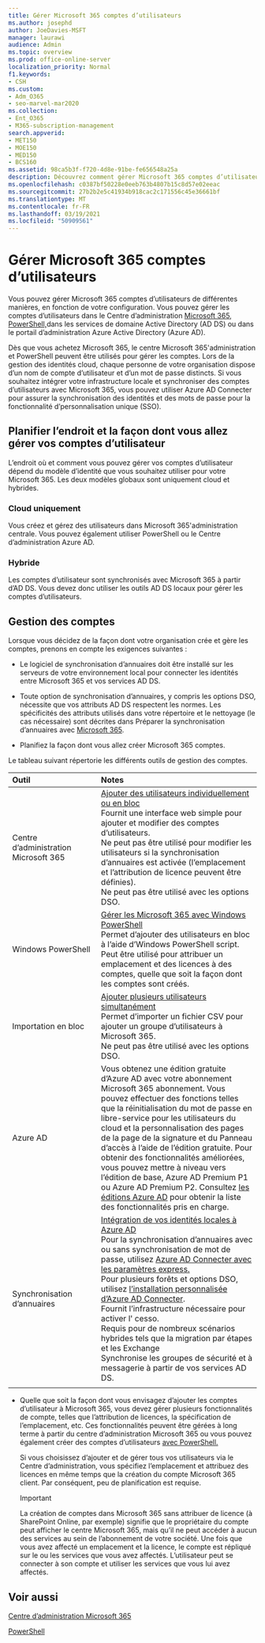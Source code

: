```yaml
---
title: Gérer Microsoft 365 comptes d’utilisateurs
ms.author: josephd
author: JoeDavies-MSFT
manager: laurawi
audience: Admin
ms.topic: overview
ms.prod: office-online-server
localization_priority: Normal
f1.keywords:
- CSH
ms.custom:
- Adm_O365
- seo-marvel-mar2020
ms.collection:
- Ent_O365
- M365-subscription-management
search.appverid:
- MET150
- MOE150
- MED150
- BCS160
ms.assetid: 98ca5b3f-f720-4d8e-91be-fe656548a25a
description: Découvrez comment gérer Microsoft 365 comptes d’utilisateurs.
ms.openlocfilehash: c0387bf50228e0eeb763b4807b15c8d57e02eeac
ms.sourcegitcommit: 27b2b2e5c41934b918cac2c171556c45e36661bf
ms.translationtype: MT
ms.contentlocale: fr-FR
ms.lasthandoff: 03/19/2021
ms.locfileid: "50909561"
---
```

# <a name="manage-microsoft-365-user-accounts"></a>Gérer Microsoft 365 comptes d’utilisateurs

Vous pouvez gérer Microsoft 365 comptes d’utilisateurs de différentes manières, en fonction de votre configuration. Vous pouvez gérer les comptes d’utilisateurs dans le Centre d’administration [Microsoft 365,](../admin/add-users/index.yml) [PowerShell,](manage-user-accounts-and-licenses-with-microsoft-365-powershell.md)dans les services de domaine Active Directory (AD DS) ou dans le portail d’administration Azure Active Directory (Azure AD). 

Dès que vous achetez Microsoft 365, le centre Microsoft 365'administration et PowerShell peuvent être utilisés pour gérer les comptes. Lors de la gestion des identités cloud, chaque personne de votre organisation dispose d’un nom de compte d’utilisateur et d’un mot de passe distincts. Si vous souhaitez intégrer votre infrastructure locale et synchroniser des comptes d’utilisateurs avec Microsoft 365, vous pouvez utiliser Azure AD Connecter pour assurer la synchronisation des identités et des mots de passe pour la fonctionnalité d’personnalisation unique (SSO).
  
## <a name="plan-for-where-and-how-you-will-manage-your-user-accounts"></a>Planifier l’endroit et la façon dont vous allez gérer vos comptes d’utilisateur

L’endroit où et comment vous pouvez gérer vos comptes d’utilisateur dépend du modèle d’identité que vous souhaitez utiliser pour votre Microsoft 365. Les deux modèles globaux sont uniquement cloud et hybrides.
  
### <a name="cloud-only"></a>Cloud uniquement

Vous créez et gérez des utilisateurs dans Microsoft 365'administration centrale. Vous pouvez également utiliser PowerShell ou le Centre d’administration Azure AD. 
    
### <a name="hybrid"></a>Hybride

Les comptes d’utilisateur sont synchronisés avec Microsoft 365 à partir d’AD DS. Vous devez donc utiliser les outils AD DS locaux pour gérer les comptes d’utilisateurs. 
    
## <a name="managing-accounts"></a>Gestion des comptes

Lorsque vous décidez de la façon dont votre organisation crée et gère les comptes, prenons en compte les exigences suivantes :
  
- Le logiciel de synchronisation d’annuaires doit être installé sur les serveurs de votre environnement local pour connecter les identités entre Microsoft 365 et vos services AD DS.
    
- Toute option de synchronisation d’annuaires, y compris les options DSO, nécessite que vos attributs AD DS respectent les normes. Les spécificités des attributs utilisés dans votre répertoire et le nettoyage (le cas nécessaire) sont décrites dans Préparer la synchronisation d’annuaires avec [Microsoft 365](prepare-for-directory-synchronization.md). 
    
- Planifiez la façon dont vous allez créer Microsoft 365 comptes.
    
Le tableau suivant répertorie les différents outils de gestion des comptes.
    
|Outil|Notes|
|:-----|:-----|
|Centre d’administration Microsoft 365  <br/> |[Ajouter des utilisateurs individuellement ou en bloc](../admin/add-users/add-users.md) <br/>  Fournit une interface web simple pour ajouter et modifier des comptes d’utilisateurs.  <br/>  Ne peut pas être utilisé pour modifier les utilisateurs si la synchronisation d’annuaires est activée (l’emplacement et l’attribution de licence peuvent être définies).  <br/>  Ne peut pas être utilisé avec les options DSO.  <br/> |
|Windows PowerShell  <br/> |[Gérer les Microsoft 365 avec Windows PowerShell](./manage-microsoft-365-with-microsoft-365-powershell.md) <br/>  Permet d’ajouter des utilisateurs en bloc à l’aide d’Windows PowerShell script.  <br/>  Peut être utilisé pour attribuer un emplacement et des licences à des comptes, quelle que soit la façon dont les comptes sont créés.  <br/> |
|Importation en bloc  <br/> |[Ajouter plusieurs utilisateurs simultanément](add-several-users-at-the-same-time.md) <br/>  Permet d’importer un fichier CSV pour ajouter un groupe d’utilisateurs à Microsoft 365.  <br/>  Ne peut pas être utilisé avec les options DSO.  <br/> |
|Azure AD  <br/> |Vous obtenez une édition gratuite d’Azure AD avec votre abonnement Microsoft 365 abonnement. Vous pouvez effectuer des fonctions telles que la réinitialisation du mot de passe en libre-service pour les utilisateurs du cloud et la personnalisation des pages de la page de la signature et du Panneau d’accès à l’aide de l’édition gratuite. Pour obtenir des fonctionnalités améliorées, vous pouvez mettre à niveau vers l’édition de base, Azure AD Premium P1 ou Azure AD Premium P2. Consultez [les éditions Azure AD](/azure/active-directory/fundamentals/active-directory-whatis) pour obtenir la liste des fonctionnalités pris en charge.  <br/> |
|Synchronisation d’annuaires  <br/> |[Intégration de vos identités locales à Azure AD](/azure/active-directory/hybrid/whatis-hybrid-identity) <br/>  Pour la synchronisation d’annuaires avec ou sans synchronisation de mot de passe, utilisez [Azure AD Connecter avec les paramètres express.](/azure/active-directory/hybrid/how-to-connect-install-express)  <br/>  Pour plusieurs forêts et options DSO, utilisez [l’installation personnalisée d’Azure AD Connecter](/azure/active-directory/hybrid/how-to-connect-install-custom).  <br/>  Fournit l’infrastructure nécessaire pour activer l' cesso.  <br/>  Requis pour de nombreux scénarios hybrides tels que la migration par étapes et les Exchange  <br/>  Synchronise les groupes de sécurité et à messagerie à partir de vos services AD DS.  <br/> |
|||
   
- Quelle que soit la façon dont vous envisagez d’ajouter les comptes d’utilisateur à Microsoft 365, vous devez gérer plusieurs fonctionnalités de compte, telles que l’attribution de licences, la spécification de l’emplacement, etc. Ces fonctionnalités peuvent être gérées à long terme à partir du centre d’administration Microsoft 365 ou vous pouvez également créer des comptes d’utilisateurs [avec PowerShell.](./create-user-accounts-with-microsoft-365-powershell.md)
    
    Si vous choisissez d’ajouter et de gérer tous vos utilisateurs via le Centre d’administration, vous spécifiez l’emplacement et attribuez des licences en même temps que la création du compte Microsoft 365 client. Par conséquent, peu de planification est requise.
    
    > [!IMPORTANT]
    > La création de comptes dans Microsoft 365 sans attribuer de licence (à SharePoint Online, par exemple) signifie que le propriétaire du compte peut afficher le centre Microsoft 365, mais qu’il ne peut accéder à aucun des services au sein de l’abonnement de votre société. Une fois que vous avez affecté un emplacement et la licence, le compte est répliqué sur le ou les services que vous avez affectés. L’utilisateur peut se connecter à son compte et utiliser les services que vous lui avez affectés. 
  
## <a name="see-also"></a>Voir aussi

[Centre d’administration Microsoft 365](../admin/add-users/index.yml)

[PowerShell](manage-user-accounts-and-licenses-with-microsoft-365-powershell.md)